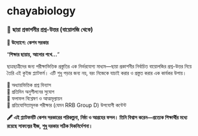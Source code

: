 # chayabiology

### 🌿 **ছায়া প্রকাশনীর প্রশ্ন-উত্তর (বায়োলজি থেকে)**  
**📘 উদ্যোগে: কেশব সরকার**  

“**শিক্ষার ছায়ায়, আলোর পথে...**”  

ছাত্রছাত্রীদের জন্য পরীক্ষাভিত্তিক প্রস্তুতির এক নির্ভরযোগ্য মাধ্যম—ছায়া প্রকাশনীর নির্বাচিত বায়োলজির প্রশ্ন-উত্তর নিয়ে তৈরি এই কুইজ প্ল্যাটফর্ম। এটি শুধু পড়ার জন্য নয়, বরং নিজেকে যাচাই করার ও প্রস্তুত করার এক কার্যকর উপায়।

🔹 অধ্যায়ভিত্তিক প্রশ্ন বিন্যাস  
🔹 প্রতিদিন অনুশীলনের সুযোগ  
🔹 ফলাফল বিশ্লেষণ ও আত্মমূল্যায়ন  
🔹 প্রতিযোগিতামূলক পরীক্ষার (যেমন RRB Group D) উপযোগী কন্টেন্ট  

**🖋️ এই প্ল্যাটফর্মটি কেশব সরকারের পরিকল্পনা, নিষ্ঠা ও আগ্রহের ফসল। তিনি বিশ্বাস করেন—প্রত্যেক শিক্ষার্থীর মধ্যে রয়েছে সাফল্যের বীজ, শুধু দরকার সঠিক দিকনির্দেশনা।**
